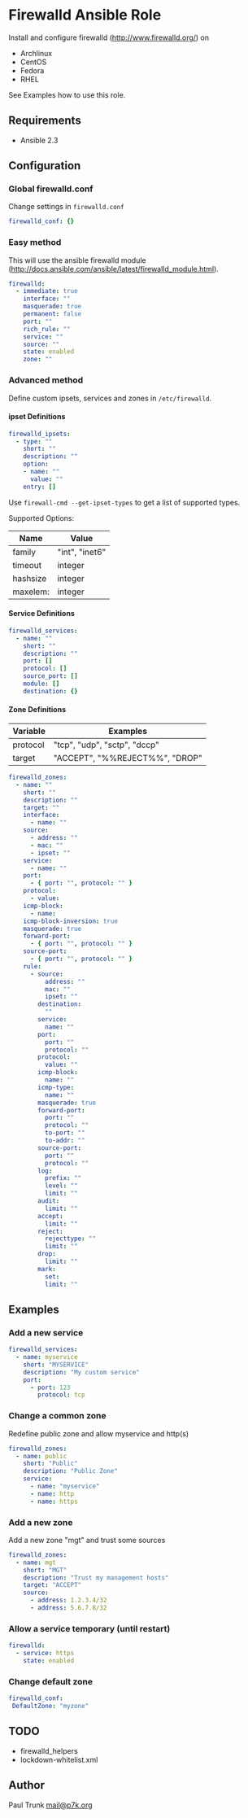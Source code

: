 # Firewalld Ansible Role

Install and configure firewalld (<http://www.firewalld.org/>) on

* Archlinux
* CentOS
* Fedora
* RHEL

See Examples how to use this role.

## Requirements

* Ansible 2.3

## Configuration

### Global firewalld.conf

Change settings in `firewalld.conf`

```yaml
firewalld_conf: {}
```

### Easy method

This will use the ansible firewalld module (<http://docs.ansible.com/ansible/latest/firewalld_module.html>).

```yaml
firewalld:
  - immediate: true
    interface: ""
    masquerade: true
    permanent: false
    port: ""
    rich_rule: ""
    service: ""
    source: ""
    state: enabled
    zone: ""
```

### Advanced method

Define custom ipsets, services and zones in `/etc/firewalld`.

#### ipset Definitions

```yaml
firewalld_ipsets:
  - type: ""
    short: ""
    description: ""
    option:
    - name: ""
      value: ""
    entry: []
```

Use `firewall-cmd --get-ipset-types` to get a list of supported types.

Supported Options:

Name | Value
-----|------
family | "int", "inet6"
timeout | integer
hashsize | integer
maxelem: | integer

#### Service Definitions

```yaml
firewalld_services:
  - name: ""
    short: ""
    description: ""
    port: []
    protocol: []
    source_port: []
    module: []
    destination: {}
```

#### Zone Definitions

Variable | Examples
---------|---------
protocol | "tcp", "udp", "sctp", "dccp"
target   | "ACCEPT", "%%REJECT%%", "DROP"

```yaml
firewalld_zones:
  - name: ""
    short: ""
    description: ""
    target: ""
    interface:
      - name: ""
    source:
      - address: ""
      - mac: ""
      - ipset: ""
    service:
      - name: ""
    port:
      - { port: "", protocol: "" }
    protocol:
      - value:
    icmp-block:
      - name:
    icmp-block-inversion: true
    masquerade: true
    forward-port:
      - { port: "", protocol: "" }
    source-port:
      - { port: "", protocol: "" }
    rule:
      - source:
          address: ""
          mac: ""
          ipset: ""
        destination:
          ""
        service:
          name: ""
        port:
          port: ""
          protocol: ""
        protocol:
          value: ""
        icmp-block:
          name: ""
        icmp-type:
          name: ""
        masquerade: true
        forward-port:
          port: ""
          protocol: ""
          to-port: ""
          to-addr: ""
        source-port:
          port: ""
          protocol: ""
        log:
          prefix: ""
          level: ""
          limit: ""
        audit:
          limit: ""
        accept:
          limit: ""
        reject:
          rejecttype: ""
          limit: ""
        drop:
          limit: ""
        mark:
          set:
          limit: ""
```

## Examples

### Add a new service

```yaml
firewalld_services:
  - name: myservice
    short: "MYSERVICE"
    description: "My custom service"
    port:
      - port: 123
        protocol: tcp
```

### Change a common zone

Redefine public zone and allow myservice and http(s)

```yaml
firewalld_zones:
  - name: public
    short: "Public"
    description: "Public Zone"
    service:
      - name: "myservice"
      - name: http
      - name: https
```

### Add a new zone

Add a new zone "mgt" and trust some sources

```yaml
firewalld_zones:
  - name: mgt
    short: "MGT"
    description: "Trust my management hosts"
    target: "ACCEPT"
    source:
      - address: 1.2.3.4/32
      - address: 5.6.7.8/32
```

### Allow a service temporary (until restart)

```yaml
firewalld:
  - service: https
    state: enabled
```

### Change default zone

```yaml
firewalld_conf:
 DefaultZone: "myzone"
```

## TODO

* firewalld_helpers
* lockdown-whitelist.xml

## Author

Paul Trunk <mail@p7k.org>
